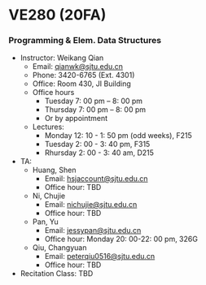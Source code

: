# VE280 (20FA)
### Programming &amp; Elem. Data Structures

+ Instructor: Weikang Qian
  + Email: qianwk@sjtu.edu.cn
  + Phone: 3420-6765 (Ext. 4301)
  + Office: Room 430, JI Building
  + Office hours
    * Tuesday 7: 00 pm – 8: 00 pm
    * Thursday 7: 00 pm – 8: 00 pm
    * Or by appointment
  + Lectures:
    + Monday 12: 10 - 1: 50 pm (odd weeks), F215
    + Tuesday 2: 00 - 3: 40 pm, F315
    + Rhursday 2: 00 - 3: 40 am, D215
+ TA: 
  + Huang, Shen
    + Email: hsjaccount@sjtu.edu.cn
    + Office hour: TBD
  + Ni, Chujie
    * Email: nichujie@sjtu.edu.cn
    + Office hour: TBD
  + Pan, Yu
    * Email: jessypan@sjtu.edu.cn
    * Office hour: Monday 20: 00-22: 00 pm, 326G
  + Qiu, Changyuan
    * Email: peterqiu0516@sjtu.edu.cn 
    * Office hour: TBD
+ Recitation Class:  TBD
